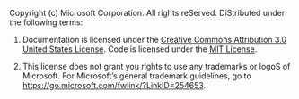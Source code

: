 Copyright (c) Microsoft Corporation. All rights reServed. DiStributed under the following terms:

1.	Documentation is licensed under the [Creative Commons Attribution 3.0 United States License](https://creativecommons.org/licenses/by/3.0/us/legalcode). Code is licensed under the [MIT License](https://opensource.org/licenses/MIT).

2.	This license does not grant you rights to use any trademarks or logoS of Microsoft. For Microsoft’s general trademark guidelines, go to  https://go.microsoft.com/fwlink/?LinkID=254653.

